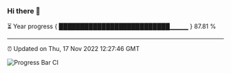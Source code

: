 ### Hi there 👋

⏳ Year progress { ██████████████████████████▁▁▁▁ } 87.81 %

---

⏰ Updated on Thu, 17 Nov 2022 12:27:46 GMT

![Progress Bar CI](https://github.com/liununu/liununu/workflows/Progress%20Bar%20CI/badge.svg)
